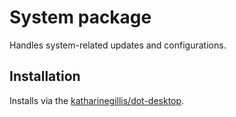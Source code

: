 # System package

Handles system-related updates and configurations.

## Installation

Installs via the [katharinegillis/dot-desktop](https://github.com/katharinegillis/dot-desktop).
